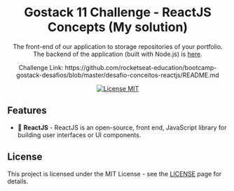 <h1 align="center">
<br>
Gostack 11 Challenge - ReactJS Concepts (My solution)
</h1>

<p align="center">The front-end of our application to storage repositories of your portfolio. The backend of the application (built with Node.js) is <a href="https://github.com/pedrovmc/Challenge-02---Node.js-Concepts/tree/master">here</a>.</p>
<p align="center">Challenge Link: https://github.com/rocketseat-education/bootcamp-gostack-desafios/blob/master/desafio-conceitos-reactjs/README.md</p>

<p align="center">
  <a href="https://opensource.org/licenses/MIT">
    <img src="https://img.shields.io/badge/License-MIT-blue.svg" alt="License MIT">
  </a>
</p>

## Features
[//]: # (Add the features of your project here:)

- 🎨 **ReactJS** - ReactJS is an open-source, front end, JavaScript library for building user interfaces or UI components.


## License

This project is licensed under the MIT License - see the [LICENSE](https://opensource.org/licenses/MIT) page for details.
